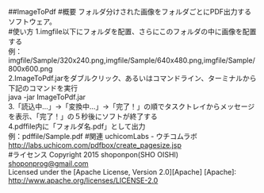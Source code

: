 ##ImageToPdf
#概要
フォルダ分けされた画像をフォルダごとにPDF出力するソフトウェア。  
#使い方
1.imgfile以下にフォルダを配置、さらにこのフォルダの中に画像を配置する  
例：imgfile/Sample/320x240.png,imgfile/Sample/640x480.png,imgfile/Sample/800x600.png  
2.ImageToPdf.jarをダブルクリック、あるいはコマンドライン、ターミナルから下記のコマンドを実行  
java -jar ImageToPdf.jar  
3.「読込中…」→「変換中…」→「完了！」の順でタスクトレイからメッセージを表示、「完了！」の５秒後にソフトが終了する  
4.pdffile内に「フォルダ名.pdf」として出力  
例：pdffile/Sample.pdf
#関連
uchicomLabs - ウチコムラボ  
http://labs.uchicom.com/pdfbox/create_pagesize.jsp  
#ライセンス
Copyright 2015 shoponpon(SHO OISHI) <shoponprog@gmail.com>  
Licensed under the [Apache License, Version 2.0][Apache]
[Apache]: http://www.apache.org/licenses/LICENSE-2.0
